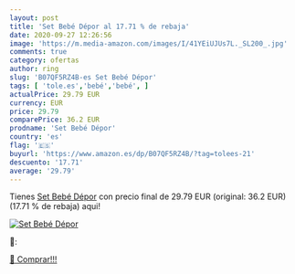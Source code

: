 ```yaml
---
layout: post
title: 'Set Bebé Dépor al 17.71 % de rebaja'
date: 2020-09-27 12:26:56
image: 'https://m.media-amazon.com/images/I/41YEiUJUs7L._SL200_.jpg'
comments: true
category: ofertas
author: ring
slug: 'B07QF5RZ4B-es Set Bebé Dépor'
tags: [ 'tole.es','bebé','bebé', ]
actualPrice: 29.79 EUR
currency: EUR
price: 29.79
comparePrice: 36.2 EUR
prodname: 'Set Bebé Dépor'
country: 'es'
flag: '🇪🇸'
buyurl: 'https://www.amazon.es/dp/B07QF5RZ4B/?tag=tolees-21'
descuento: '17.71'
average: '29.79'
---
```


Tienes [Set Bebé Dépor](https://www.amazon.es/dp/B07QF5RZ4B/?tag=tolees-21) con precio final de  29.79 EUR (original: 36.2 EUR) (17.71 %  de rebaja) aqui!

[![Set Bebé Dépor](https://m.media-amazon.com/images/I/41YEiUJUs7L._SL200_.jpg)](https://www.amazon.es/dp/B07QF5RZ4B/?tag=tolees-21)

🔎:


[🛒 Comprar!!!](https://www.amazon.es/dp/B07QF5RZ4B/?tag=tolees-21)

